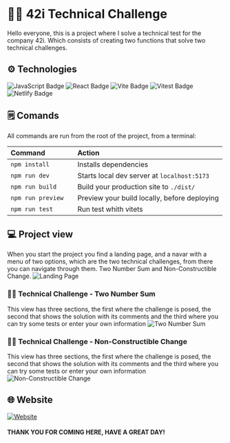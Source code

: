 # 👨‍🚀 42i Technical Challenge

Hello everyone, this is a project where I solve a technical test for the company 42i. Which consists of creating two functions that solve two technical challenges.

## ⚙️ Technologies

![JavaScript Badge](https://img.shields.io/badge/JavaScript-F7DF1E?logo=javascript&logoColor=000&style=plastic)
![React Badge](https://img.shields.io/badge/React-61DAFB?logo=react&logoColor=000&style=plastic)
![Vite Badge](https://img.shields.io/badge/Vite-646CFF?logo=vite&logoColor=fff&style=plastic)
![Vitest Badge](https://img.shields.io/badge/Vitest-6E9F18?logo=vitest&logoColor=fff&style=plastic)
![Netlify Badge](https://img.shields.io/badge/Netlify-00C7B7?logo=netlify&logoColor=fff&style=plastic)

## 🗒️ Comands

All commands are run from the root of the project, from a terminal:

| Command             | Action                                       |
| :------------------ | :------------------------------------------- |
| `npm install`       | Installs dependencies                        |
| `npm run dev`       | Starts local dev server at `localhost:5173`  |
| `npm run build`     | Build your production site to `./dist/`      |
| `npm run preview`   | Preview your build locally, before deploying |
| `npm run test     ` | Run test whith vitets                        |

## 💻 Project view

When you start the project you find a landing page, and a navar with a menu of two options, which are the two technical challenges, from there you can navigate through them. Two Number Sum and Non-Constructible Change.
![Landing Page](https://res.cloudinary.com/desaac6ma/image/upload/v1708930163/Technical%20Challenge/Landing_fbtczd.png)

### 🧑‍💻 Technical Challenge - Two Number Sum

This view has three sections, the first where the challenge is posed, the second that shows the solution with its comments and the third where you can try some tests or enter your own information
![Two Number Sum](https://res.cloudinary.com/desaac6ma/image/upload/v1708930163/Technical%20Challenge/TwoNumberSum_mcxutm.png)

### 🧑‍💻 Technical Challenge - Non-Constructible Change

This view has three sections, the first where the challenge is posed, the second that shows the solution with its comments and the third where you can try some tests or enter your own information
![Non-Constructible Change](https://res.cloudinary.com/desaac6ma/image/upload/v1708930163/Technical%20Challenge/NonConstructibleChange_d2bscl.png)

## 🌐 Website

[![Website](https://img.shields.io/badge/CLICK_HERE-003399?style=for-the-badge&logo=netlify&logoColor=white)](https://42itechnicalchallenge.netlify.app/)

#### THANK YOU FOR COMING HERE, HAVE A GREAT DAY!
